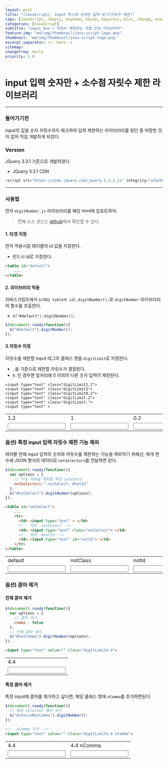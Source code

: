 ```yaml
---
layout: post
title: "[JavaScript]  input 박스에 숫자만 입력 받기(자릿수 제한)"
tags: [JavaScript, JQuery, keydown, keyup, keypress, blur, change, event]
categories: [JavaScript]
subtitle: "input box + 자릿수 제한하는 직접 만든 라이브러리"
feature-img: "md/img/thumbnail/java-script-logo.png"
thumbnail: "md/img/thumbnail/java-script-logo.png"
excerpt_separator: <!--more-->
sitemap:
changefreq: daily
priority: 1.0
---
```


<!--more-->

# input 입력 숫자만 + 소수점 자릿수 제한 라이브러리

---

### 들어가기전

input의 값을 숫자 자릿수까지 체크하여 입력 제한하는 라이브러리를 찾던 중 마땅한 것이 없어 직접 개발하게 되었다.

### Version

JQuery 3.3.1 기준으로 개발하였다.

- JQuery 3.3.1 CDN

``` javascript
<script src="https://code.jquery.com/jquery-3.3.1.js" integrity="sha256-2Kok7MbOyxpgUVvAk/HJ2jigOSYS2auK4Pfzbm7uH60=" crossorigin="anonymous"></script>
```

---

### 사용법

먼저 `digitNumber.js` 라이브러리를 해당 html에 임포트하자.

> 전체 소스 코드는 [github](https://github.com/gmun/digit-number/blob/master/digitNumber.js)에서 확인할 수 있다.

#### 1. 타겟 지정

먼저 적용시킬 테이블의 id 값을 지정한다.

- 반드시 id로 지정한다.

``` html
<table id="default">
    ...
</table>
```

#### 2. 라이브러리 적용

자바스크립트에서 `$(해당 table의 id).digitNumber();`로 `digitNumber` 라이브러리의 함수를 호출한다.

- `$("#default").digitNumber();`

``` javascript
$(document).ready(function(){
  $("#default").digitNumber();
});
```

#### 3.자릿수 지정

자릿수를 제한할 input 태그의 클래스 명을 `digitLimit`로 지정한다.

- `.`을 기준으로 제한할 자릿수가 결정된다.
- `0.`인 경우엔 앞자리에 0 이외의 다른 숫자 입력이 제한된다.

```
<input type="text" class="digitLimit1.2">
<input type="text" class="digitLimit1">
<input type="text" class="digitLimit0.2">
<input type="text" class="digitLimit.2">
<input type="text" class="digitLimit.">
<input type="text" >
```

<div>
<table id="default">
	<tr>
		<td> <label>1.2</label> </td>
		<td> <label>1</label> </td>
		<td> <label>0.2</label> </td>
		<td> <label>.2</label> </td>
    <td> <label>.</label> </td>
		<td> <label>none</label> </td>
	</tr>
	<tr>
		<td> <input type="text" class="digitLimit1.2"> </td>
		<td> <input type="text" class="digitLimit1"> </td>
		<td> <input type="text" class="digitLimit0.2"> </td>
		<td> <input type="text" class="digitLimit.2"> </td>
    <td> <input type="text" class="digitLimit."> </td>
		<td> <input type="text" > </td>
	</tr>
</table>
</div>

### 옵션) 특정 input 입력 자릿수 제한 기능 제외

테이블 안에 input 입력의 숫자와 자릿수를 제한하는 기능을 제외하기 위해선, 매개 변수에 JSON 형식의 데이터로 `notSelectors`를 전달하면 된다.

``` javascript
$(document).ready(function(){
  var options = {
    // 기능 적용을 제외할 특정 seletors
    notSelectors:".notSelect, #notId"
  };
  $("#notSelect").digitNumber(options);
});
```

``` html
<table id="notSelect">
    ...
    <tr>
      <td> <input type="text" > </td>
      <!-- 제외 .notSelect -->
      <td> <input type="text" class="notSelect"> </td>
      <!-- 제외  #notId -->
      <td> <input type="text" id="notId"> </td>
    </tr>
</table>
```

<div>
<table id="notSelect">
	<tr>
		<td> <label>default</label> </td>
		<td> <label>notClass</label> </td>
		<td> <label>notId</label> </td>
	</tr>
	<tr>
		<td> <input type="text" > </td>
		<td> <input type="text" class="notSelect"> </td>
		<td> <input type="text" id="notId"> </td>
	</tr>
</table>
</div>

### 옵션) 콤마 제거

#### 전체 콤마 제거

``` javascript
$(document).ready(function(){
  var options = {
    // 콤마 제거
    comma : false
  };
  // 전체 콤마 제거
  $("#notComma").digitNumber(options);
});
```

``` html
<input type="text" value="" class="digitLimit4.4">
```

<div>
<table id="notComma">
  <tr>
    <td> <label>4.4</label> </td>
  </tr>
	<tr>
		<td> <input type="text" value="" class="digitLimit4.4"> </td>
	</tr>
</table>
</div>

#### 특정 콤마 제거

특정 input에 콤마를 제거하고 싶다면, 해당 클래스 명에 `nComma`를 추가하면된다.

``` javascript
$(document).ready(function(){
  // 특정 selector 콤마 제거
  $("#choiceNotComma").digitNumber();
});
```

``` html
<!-- nComma 추가 -->
<input type="text" value="" class="digitLimit4.4 nComma">
```

<div>
<table id="choiceNotComma">
	<tr>
		<td> <label>4.4</label> </td>
		<td> <label>4.4 nComma</label> </td>
	</tr>
	<tr>
		<td> <input type="text" value="" class="digitLimit4.4"> </td>
		<td> <input type="text" value="" class="digitLimit4.4 nComma"> </td>
	</tr>
</table>
</div>

<script src="https://code.jquery.com/jquery-3.3.1.js" integrity="sha256-2Kok7MbOyxpgUVvAk/HJ2jigOSYS2auK4Pfzbm7uH60=" crossorigin="anonymous"></script>
<script type="text/javascript">
  	$(document).ready(function(){
  		$("#default").digitNumber();

  		var data = {
  					notSelectors:".notSelect, #notId"
  				};
  		$("#notSelect").digitNumber(data);

  		var data1 = {
  				comma : false
  		};
  		$("#notComma").digitNumber(data1);
  		$("#choiceNotComma").digitNumber();
  	});
</script>

<script type="text/javascript">
(function($, undefined) {
	"use strict"; // 엄격모드
	var defaults = {
			author: "Moon"
		   ,since: "2018-12-21"
		   ,project: "digitNumber"
	};

	var nk = $.digitNumber = {version: "1.0"}
	$.fn.digitNumber = function(){
		var callFn	= ""
		   ,options = {};

		for(var i in arguments){
			switch (typeof arguments[i]){
				case "string":
					callFn = arguments[i];
				break;
				case "object":
					options = arguments[i];
				break;
			}
		}

		this.each(function(i, _element) {
			var element = $(_element);
			var nKinds = new DigitNumber(element, callFn, options);
			element.data("digitNumber", nKinds);
			nKinds.render();
		});
	}

	function DigitNumber(element, callFn, options){
		var t = this;

		//export
		t.render 		= render;
		t.core			= core;
		t.initSelectors	= initSelectors(element, options);
		t.options		= options;

		function render(){
			EventManager.call(t, element);
		}

	}

	function EventManager(element){
		var t = this;

		//import
		t.core.call(t);
		t.event.call(t);

		//constract
		(function(){
			var selectors = t.initSelectors;
				setImeMode(selectors);

			t.addEvent(selectors);
		})();


		//ime-mode:disabled
		function setImeMode(selectors){
			$(selectors).css("-webkit-ime-mode", "disabled")
					    .css("-moz-ime-mode", "disabled")
					    .css("-moz-ime-mode", "disabled")
					    .css("-ms-ime-mode", "disabled")
					    .css("ime-mode", "disabled");
		}
	}

	function core(){
		var t = this;

		//import
		t.format = foramt;
		t.event  = event;
		t.digit	 = digit;
		t.regexp = regexp;
	}

	function event(){
		var t = this;

		//import
		t.core.call(t);
		t.regexp.call(t);
		t.format.call(t);
		t.digit.call(t);

		//export
		t.addEvent   = addEvent;
		t.disConnect = disConnect;

		function addEvent(selectors){
			fetchEventSource(selectors);
		}

		function disConnect(event){
			event.preventDefault();				// 현재 이벤트의 기본 동작을 중단한다.
			event.stopPropagation();			// 현재 이벤트가 상위로 전파되지 않도록 중단한다.
			event.stopImmediatePropagation();	// 현재 이벤트가 상위뿐 아니라 현재 레벨에 걸린 다른 이벤트도 동작하지 않도록 중단한다.
		}

		function fetchEventSource(selectors) {
			for(var i in selectors){
				var _selector = selectors[i];

				$(_selector).bind("change blur", function(){
					t.overLimitNumSlice(this);
					$(this).val(t.decimalComma(this, $(this).data("commaYN")));
				}).bind("keydown", function(event){
					event = event || window.event;	// chorme, ie 이벤트 구별

					//value
					var _key = event.key
					   ,_value = $(this).val();

					//위치
					var _point 	  = t.cursorPosition(this)
					   ,_dotPoint = _value.indexOf(".");

					//포함여부
					var _dotIncludeFlag = _dotPoint > -1 ? true : false;

					//자릿수 obj
					var _realLimitDigitObj = t.realLimitDigitObj(this) // 현재
					   ,_realPreDigit  = _realLimitDigitObj[0]
					   ,_realPostDigit = _realLimitDigitObj[1]
					   ,_stdLimitDigitObj  = t.stdLimitDigitObj(this)  // 기준 자릿수 obj
					   ,_stdPreDigit   = _stdLimitDigitObj[0]
					   ,_stdPostDigit  = _stdLimitDigitObj[1];

					var eventActionFlag = (_stdPreDigit === -1 && _stdPostDigit === -1) ? false : true;

					if(	   _key == "Tab"
						|| _key == "ArrowRight"
						|| _key == "ArrowLeft"
						|| _key == "Backspace"
						|| _key == "Delete"
						|| _key == "Home"
						|| _key == "End"
						){
						return;
					}else{
						if(eventActionFlag){
							if(!t.getRegexp("dotAndOnlyNumber").test(_key)){
								t.disConnect(event);
								return false;
							}

							if(_dotIncludeFlag){ //dot include
								if(_key == "."){
									t.disConnect(event);
									return false;
								}
							}else{
								if(_key == "."){
									return;
								}
							}

							if(_point > _dotPoint
								&& _dotPoint > -1){
								//dot post
								if(_stdPostDigit !== -1){
									if(_realPostDigit == _stdPostDigit
										&& !(_stdPreDigit == 0 && _key == 0)){
										t.disConnect(event);
										return false;
									}
								}
							}else{
								//dot pre
								if(_stdPreDigit !== -1){
									if(_realPreDigit == _stdPreDigit){
										if(!(_stdPreDigit == 0 && _key == 0)){
											t.disConnect(event);
											return false;
										}
									}else{
										if( _realPreDigit >_stdPreDigit){
											if(!(!_dotIncludeFlag && _key == ".")){
												t.disConnect(event);
												return false;
											}
										}
									}
								}
							}
						}
					}
					return;
				});
			}
		}


	}

	function regexp(_type){
		var t = this;
		t.getRegexp = (function(_type){
			switch (_type) {
				case "onlyNumber":	//only number
					return /^[0-9]*$/;
				break;
				case "dotAndOnlyNumber": // number or dot
					return /^[0-9]*$|\./;
				break;
				case "stdDigitClass": // stdDigitClass
					return /digitLimit/;
				break;
			}
		});
	}


	function foramt(){
		var t = this;

		//export
		t.decimalComma = decimalComma;

		function decimalComma(_selector, _comma){

			var _value = $(_selector).val().toString().replace(/[^(0-9|\.)]/gi,"") || "";

			var _realObj = _value.split(".")
			   ,_preNum  = _realObj[0] || ""
			   ,_postNum = _realObj[1] || "";

			while(/^0/gi.test(_preNum) && _preNum.length > 1){
				_preNum = _preNum.replace(/^0/gi, "");
			}

			while(/0$/gi.test(_postNum)){
				_postNum = _postNum.replace(/0$/gi, "");
			}

			var dot = _postNum === "" ? "" : ".";

			_preNum = dot === "." && _preNum == "" ? "0" : _preNum;

			if(t.options.comma !== false && !_comma){
				_preNum = comma(_preNum);
			}

			_value = _preNum + dot + _postNum;
			return _value;
		}

		function comma(_x){
			_x = decomma(_x);
			return _x.replace(/\B(?=(\d{3})+(?!\d))/g, ",");
		}

		function decomma(_x){
			return _x.toString().replace(/[^(0-9)]/gi,"");
		}
	}

	function digit(){
		var t = this;

		//import
		t.regexp.call(t);

		//export
		t.cursorPosition 	= cursorPosition;		// 현재 자릿수 반환
		t.overLimitNumSlice = overLimitNumSlice;	// 자릿수 넘어가면 자르기
		t.realLimitDigitObj = realLimitDigitObj;	// 현재 자릿수 obj
		t.stdLimitDigitObj	= stdLimitDigitObj;		// 기준 자릿수 obj

		function cursorPosition(_selector) {
			_selector = $(_selector);
		    var start = _selector[0].selectionStart
		       ,end   = _selector[0].selectionEnd
		       ,diff  = end - start;

			/*
		    if (start >= 0 && start == end) {
		        // do cursor position actions, example:
		        //'Cursor Position: ' + start
		    } else if (start >= 0) {
		        // do ranged select actions, example:
		        //'Cursor Position: ' + start + ' to ' + end + ' (' + diff + ' selected chars)'
		    }
		    */
	  	  return start;
		}

		function overLimitNumSlice(_selector){
			var _realLimitDigitObj = t.realLimitDigitObj(_selector)
			   ,_stdLimitDigitObj  = t.stdLimitDigitObj(_selector);

			var eventActionFlag = (_stdLimitDigitObj[0] === -1 && _stdLimitDigitObj[1] === -1) ? false : true;

			if(eventActionFlag){
				var _value = $(_selector).val().toString().replace(/[^(0-9)|\.]/gi,"");
				if(_value === ""){
					return;
				}
				var _stdPreDigit  = _stdLimitDigitObj[0]
				   ,_stdPostDigit = _stdLimitDigitObj[1]
				   ,realPreDigit  = _realLimitDigitObj[0]
				   ,realPostDigit = _realLimitDigitObj[1];

				var tmpObj = _value.split(".");
				var _preNumb  = tmpObj[0] || "0"
				   ,_postNumb = tmpObj[1] || "0";

				if(_stdPreDigit !== -1){
					_preNumb = _preNumb.substring(0, _stdPreDigit) || 0;
				}

				if(_stdPostDigit !== -1){
					_postNumb = _postNumb.substring(0, _stdPostDigit) || 0;
				}

				_value = _preNumb + "." + _postNumb;

				$(_selector).val(_value);
			}
		}

		function realLimitDigitObj(_selector){
			var _limitObj = [0, 0];

			var _value = $(_selector).val().toString().replace(/[^(0-9)|\.]/gi,"");

			var _tmpObj = _value.split(".");
			if(_tmpObj.length > 0){
				var _preNumb  = _tmpObj[0] || ""
				   ,_postNumb = _tmpObj[1] || "";

				//자릿수
				_preNumb  = _preNumb.length;  // 정수
				_postNumb = _postNumb.length; // 소수점

				_limitObj = [_preNumb, _postNumb];
			}

			return _limitObj;

		}

		function stdLimitDigitObj (_selector){
			var _limitObj = [-1, -1];

			var _classList = $(_selector)[0].classList;
			var _limitDigit = "";

			var _classPattern = t.getRegexp("stdDigitClass");

			for(var i=0, objLength = _classList.length; i<objLength; i++){
				var _className = _classList[i];

				if(_classPattern.test(_className)){
					_limitDigit = _className.replace(_classPattern, "");
				}
			}

			if(_limitDigit !== ""){
				_limitObj = _limitDigit.split(".");
				var _preNumb  = _limitObj[0] || -1
				   ,_postNumb = _limitObj[1] || -1;

				_limitObj = [_preNumb, _postNumb];
			}

			return _limitObj;
		}
	}

	function initSelectors(element, options){
		var _reObj = new Array();

		if(element !== undefined){
			if(element[0].id == ""){
				console.error("ERROR :: Should must you have to ID, not a class name. \nex) $('#id').digitNumber(..);");
				return _reObj;
			}

			var inputSeletors = $("#" + element[0].id + " input");

			var notSeletors = options.notSelectors || "";
				notSeletors = notSeletors.replace(/ /gi, "");

			var _notObj = notSeletors.split(",");

			for(var i=0, tot=inputSeletors.length; i<tot; i++){
				var include = true;

				$(inputSeletors[i]).data("commaYN", $(inputSeletors[i]).hasClass("nComma"));

				for(var idx in _notObj){
					var selector = _notObj[idx].substring(0, 1);
					if(selector !== ""){
						var _nS 	 = _notObj[idx].replace(new RegExp("\\" + selector), "");
						var _nSRegex = new RegExp("\\b(" + _nS + ")\\b", "g");

						var selectorStr;
						switch (selector) {
							case "#":	// id
								selectorStr = inputSeletors[i].id;
							break;

							case ".":	// class
								selectorStr = inputSeletors[i].classList.toString();
							break;
						}

						if(_nSRegex.test(selectorStr)){
							include = false;
							break;
						}
					}
				}

				if(include){
					_reObj.push(inputSeletors[i]);
				}

			}
		}
		return _reObj;
	}

})(jQuery);

</script>
